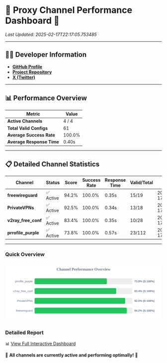 # 🌟 Proxy Channel Performance Dashboard 🌟

_Last Updated: 2025-02-17T22:17:05.753485_

---

## 👩‍💻 Developer Information

- **[GitHub Profile](https://github.com/4n0nymou3)**  
- **[Project Repository](https://github.com/4n0nymou3/multi-proxy-config-fetcher)**  
- **[X (Twitter)](https://x.com/4n0nymou3)**  

---

## 📊 Performance Overview

| Metric                | Value       |
|-----------------------|-------------|
| **Active Channels**   | 4 / 4       |
| **Total Valid Configs** | 61          |
| **Average Success Rate** | 100.0%      |
| **Average Response Time** | 0.40s       |

---

## 📋 Detailed Channel Statistics

| Channel          | Status     | Score  | Success Rate | Response Time | Valid/Total | Last Success               |
|------------------|------------|--------|--------------|---------------|-------------|----------------------------|
| **freewireguard**  | ✅ Active  | 94.2%  | 100.0% | 0.35s         | 15/19       | 2025-02-17T22:17:05.751645 |
| **PrivateVPNs**  | ✅ Active  | 92.5%  | 100.0% | 0.34s         | 13/18       | 2025-02-17T22:17:05.376914 |
| **v2ray_free_conf**  | ✅ Active  | 83.4%  | 100.0% | 0.35s         | 10/28       | 2025-02-17T22:17:04.999766 |
| **prrofile_purple**  | ✅ Active  | 73.8%  | 100.0% | 0.57s         | 23/112       | 2025-02-17T22:17:04.594747 |

---

### Quick Overview
<div align="center">
  <a href="https://raw.githubusercontent.com/nullluser/NullRepo/refs/heads/main/assets/channel_stats_chart.svg">
    <img src="https://raw.githubusercontent.com/nullluser/NullRepo/refs/heads/main/assets/channel_stats_chart.svg" alt="Source Performance Statistics" width="800">
  </a>
</div>

### Detailed Report
📊 [View Full Interactive Dashboard](https://htmlpreview.github.io/?https://github.com/nullluser/NullRepo/blob/main/assets/performance_report.html)

🎉 **All channels are currently active and performing optimally!** 🎉
